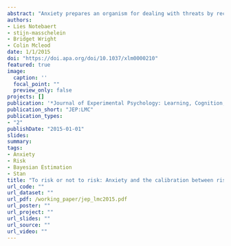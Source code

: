 ```yaml
---
abstract: "Anxiety prepares an organism for dealing with threats by recruiting cognitive resources to process information about the threat, and by engaging physiological systems to prepare a response. Heightened trait anxiety is associated with biases in both these processes: high trait-anxious individuals tend to report heightened risk perceptions, and inappropriate engagement in danger mitigation behavior. However, no research has addressed whether the calibration between risk perception and danger mitigation behavior is affected by anxiety, though it is well recognized that this calibration is crucial for adaptive functioning. The current study aimed to examine whether anxiety is characterized by better or worse calibration of danger mitigation behavior to variations in risk magnitude. Low and high trait-anxious participants were presented with information about the likelihood and severity of a danger (loud noise burst) on each trial. Participants could decide to mitigate this danger by investing a virtual coin, at the cost of losing danger mitigation ability on subsequent trials. Importantly, level of risk likelihood and severity were varied independently, and the multiplicative relationship between the 2 defined total danger. Multilevel modeling showed that the magnitude of total danger predicted the probability of coin investments, over and above the effects of risk likelihood and severity, suggesting that participants calibrated their danger mitigation behavior to integrated risk information. Crucially, this calibration was affected by trait anxiety, indicating better calibration in high trait-anxious individuals. These results are discussed in light of existing knowledge and models of the effect of anxiety on risk perception and decision-making."
authors:
- Lies Notebaert
- stijn-masschelein 
- Bridget Wright
- Colin Mcleod
date: 1/1/2015
doi: "https://doi.apa.org/doi/10.1037/xlm0000210"
featured: true 
image:
  caption: ''
  focal_point: ""
  preview_only: false
projects: []
publication: '*Journal of Experimental Psychology: Learning, Cognition, and Emotion*'
publication_short: "JEP:LMC"
publication_types:
- "2"
publishDate: "2015-01-01"
slides: 
summary: 
tags:
- Anxiety 
- Risk 
- Bayesian Estimation
- Stan
title: "To risk or not to risk: Anxiety and the calibration between risk perception and danger mitigation." 
url_code: ""
url_dataset: ""
url_pdf: /working_paper/jep_lmc2015.pdf 
url_poster: ""
url_project: ""
url_slides: ""
url_source: ""
url_video: ""
---
```

